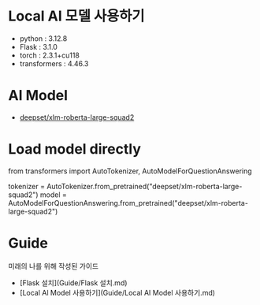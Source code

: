 # Local AI 모델 사용하기

- python : 3.12.8
- Flask : 3.1.0
- torch : 2.3.1+cu118
- transformers : 4.46.3

# AI Model
- [deepset/xlm-roberta-large-squad2](https://huggingface.co/deepset/xlm-roberta-large-squad2)

# Load model directly
from transformers import AutoTokenizer, AutoModelForQuestionAnswering

tokenizer = AutoTokenizer.from_pretrained("deepset/xlm-roberta-large-squad2")
model = AutoModelForQuestionAnswering.from_pretrained("deepset/xlm-roberta-large-squad2")

# Guide
미래의 나를 위해 작성된 가이드
- [Flask 설치](Guide/Flask 설치.md)
- [Local Al Model 사용하기](Guide/Local AI Model 사용하기.md)
